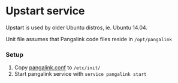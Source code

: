# Upstart service

Upstart is used by older Ubuntu distros, ie. Ubuntu 14.04.

Unit file assumes that Pangalink code files reside in `/opt/pangalink`

### Setup

1. Copy [pangalink.conf](./pangalink.conf) to `/etc/init/`
2. Start pangalink service with `service pangalink start`
